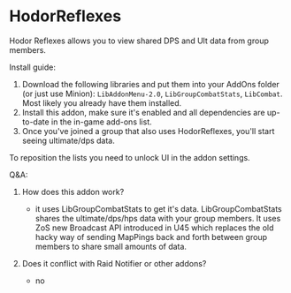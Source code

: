 # HodorReflexes

Hodor Reflexes allows you to view shared DPS and Ult data from group members.

Install guide:

1. Download the following libraries and put them into your AddOns folder (or just use Minion): `LibAddonMenu-2.0`, `LibGroupCombatStats`, `LibCombat`. Most likely you already have them installed.
2. Install this addon, make sure it's enabled and all dependencies are up-to-date in the in-game add-ons list.
3. Once you've joined a group that also uses HodorReflexes, you'll start seeing ultimate/dps data.

To reposition the lists you need to unlock UI in the addon settings.

Q&A:

1. How does this addon work?
   - it uses LibGroupCombatStats to get it's data. LibGroupCombatStats shares the ultimate/dps/hps data with your group members. It uses ZoS new Broadcast API introduced in U45 which replaces the old hacky way of sending MapPings back and forth between group members to share small amounts of data.

2. Does it conflict with Raid Notifier or other addons?
   - no